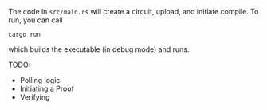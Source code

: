 The code in `src/main.rs` will create a circuit, upload, and initiate compile. To run, you can call
```
cargo run
```
which builds the executable (in debug mode) and runs.

TODO:
* Polling logic
* Initiating a Proof
* Verifying
